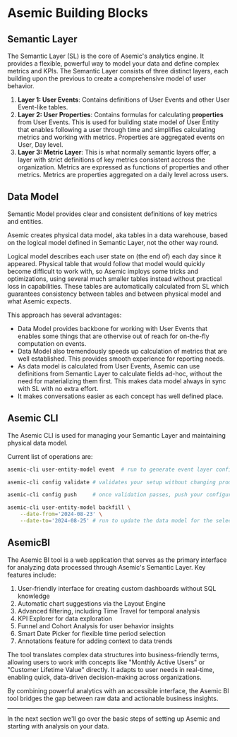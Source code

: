# Asemic Building Blocks

## Semantic Layer

The Semantic Layer (SL) is the core of Asemic's analytics engine. It provides a flexible, powerful way to model your data and define complex metrics and KPIs. The Semantic Layer consists of three distinct layers, each building upon the previous to create a comprehensive model of user behavior.

1. __Layer 1: User Events__: Contains definitions of User Events and other User Event-like tables.
2. __Layer 2: User Properties__: Contains formulas for calculating __properties__ from User Events. This is used for building state model of User Entity that enables following a user through time and simplifies calculating metrics and working with metrics. Properties are aggregated events on User, Day level.
3. __Layer 3: Metric Layer__: This is what normally semantic layers offer, a layer with strict definitions of key metrics consistent accross the organization. Metrics are expressed as functions of properties and other metrics. Metrics are properties aggregated on a daily level across users.

## Data Model

Semantic Model provides clear and consistent definitions of key metrics and entities.

Asemic creates physical data model, aka tables in a data warehouse, based on the logical model defined in Semantic Layer, not the other way round.

Logical model describes each user state on (the end of) each day since it appeared. Physical table that would follow that model would quickly become difficult to work with, so Asemic imploys some tricks and optimizations, using several much smaller tables instead without practical loss in capabilities. These tables are automatically calculated from SL which guarantees consistency between tables and between physical model and what Asemic expects.

This approach has several advantages:

- Data Model provides backbone for working with User Events that enables some things that are othervise out of reach for on-the-fly computation on events.
- Data Model also tremendously speeds up calculation of metrics that are well established. This provides smooth experience for reporting needs.
- As data model is calculated from User Events, Asemic can use definitions from Semantic Layer to calculate fields ad-hoc, without the need for materializing them first. This makes data model always in sync with SL with no extra effort.
- It makes conversations easier as each concept has well defined place. 

## Asemic CLI

The Asemic CLI is used for managing your Semantic Layer and maintaining physical data model.

Current list of operations are:

```bash
asemic-cli user-entity-model event  # run to generate event layer config

asemic-cli config validate # validates your setup without changing production

asemic-cli config push     # once validation passes, push your configuration

asemic-cli user-entity-model backfill \
    --date-from='2024-08-23' \
    --date-to='2024-08-25' # run to update the data model for the selected 
```

## AsemicBI

The Asemic BI tool is a web application that serves as the primary interface for analyzing data processed through Asemic's Semantic Layer. Key features include:

1. User-friendly interface for creating custom dashboards without SQL knowledge
2. Automatic chart suggestions via the Layout Engine
3. Advanced filtering, including Time Travel for temporal analysis
4. KPI Explorer for data exploration
5. Funnel and Cohort Analysis for user behavior insights
6. Smart Date Picker for flexible time period selection
7. Annotations feature for adding context to data trends

The tool translates complex data structures into business-friendly terms, allowing users to work with concepts like "Monthly Active Users" or "Customer Lifetime Value" directly. It adapts to user needs in real-time, enabling quick, data-driven decision-making across organizations.

By combining powerful analytics with an accessible interface, the Asemic BI tool bridges the gap between raw data and actionable business insights.


---
In the next section we'll go over the basic steps of setting up Asemic and starting with analysis on your data.
